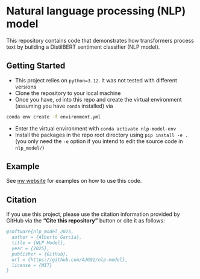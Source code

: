 # Natural language processing (NLP) model

[my-website]: https://AJG91.github.io "my-website"

This repository contains code that demonstrates how transformers process text by building a DistilBERT sentiment classifier (NLP model).

## Getting Started

* This project relies on `python=3.12`. It was not tested with different versions
* Clone the repository to your local machine
* Once you have, `cd` into this repo and create the virtual environment (assuming you have `conda` installed) via
```bash
conda env create -f environment.yml
```
* Enter the virtual environment with `conda activate nlp-model-env`
* Install the packages in the repo root directory using `pip install -e .` (you only need the `-e` option if you intend to edit the source code in `nlp_model/`)

## Example

See [my website][my-website] for examples on how to use this code.

## Citation

If you use this project, please use the citation information provided by GitHub via the **“Cite this repository”** button or cite it as follows:

```bibtex
@software{nlp_model_2025,
  author = {Alberto Garcia},
  title = {NLP Model},
  year = {2025},
  publisher = {GitHub},
  url = {https://github.com/AJG91/nlp-model},
  license = {MIT}
}
```